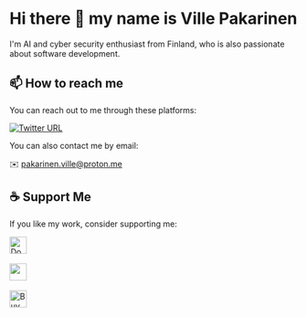 # Hi there 👋 my name is Ville Pakarinen

I'm AI and cyber security enthusiast from Finland, who is also passionate about software development.

## 📫 How to reach me

You can reach out to me through these platforms:

[![Twitter URL](https://img.shields.io/twitter/url/https/twitter.com/bukotsunikki.svg?style=social&label=Follow%20%40pakavi32)](https://twitter.com/pakavi32)

You can also contact me by email:

✉️ pakarinen.ville@proton.me

## ☕ Support Me

If you like my work, consider supporting me:

<a href="https://www.paypal.com/cgi-bin/webscr?cmd=_s-xclick&hosted_button_id=V3HFLV44LL5PY">
  <img height='30' src="https://github.com/andreostrovsky/donate-with-paypal/raw/master/blue.svg" alt="Donate with PayPal" />
</a>
<br />
<br />
<a href="https://www.buymeacoffee.com/pavi103">
  <img height='30' src="https://img.buymeacoffee.com/button-api/?text=Buy me a coffee&emoji=☕&slug=pavi103&button_colour=FFDD00&font_colour=000000&font_family=Lato&outline_colour=000000&coffee_colour=ffffff" />
</a>
<br />
<br />
<a href='https://ko-fi.com/V7V2TOKTX' target='_blank'>
  <img height='30' style='border:0px;height:30px;' src='https://storage.ko-fi.com/cdn/kofi3.png?v=3' border='0' alt='Buy Me a Coffee at ko-fi.com' />
</a>
